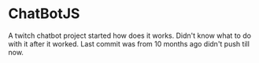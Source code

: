 # ChatBotJS

A twitch chatbot project started how does it works.
Didn't know what to do with it after it worked.
Last commit was from 10 months ago didn't push till now.
